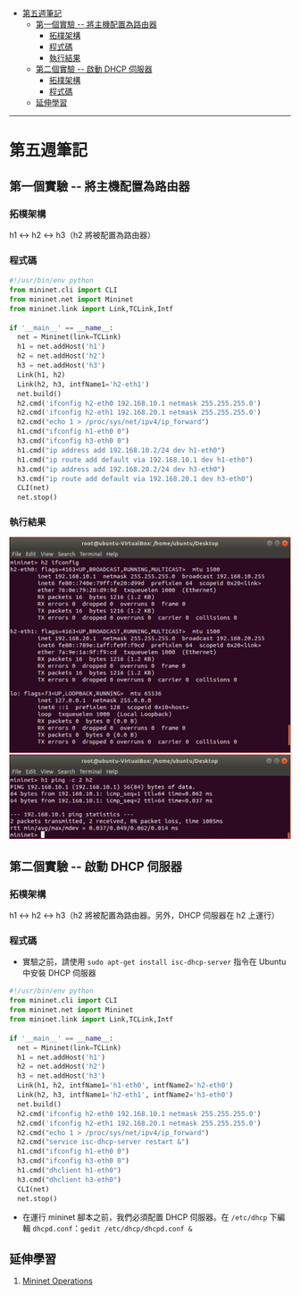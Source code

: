 - [第五週筆記](#第五週筆記)
  - [第一個實驗 -- 將主機配置為路由器](#第一個實驗----將主機配置為路由器)
    - [拓樸架構](#拓樸架構)
    - [程式碼](#程式碼)
    - [執行結果](#執行結果)
  - [第二個實驗 -- 啟動 DHCP 伺服器](#第二個實驗----啟動-dhcp-伺服器)
    - [拓樸架構](#拓樸架構-1)
    - [程式碼](#程式碼-1)
  - [延伸學習](#延伸學習)
---
# 第五週筆記
## 第一個實驗 -- 將主機配置為路由器
### 拓樸架構
h1 <-> h2 <-> h3（h2 將被配置為路由器）
### 程式碼
```python
#!/usr/bin/env python
from mininet.cli import CLI
from mininet.net import Mininet
from mininet.link import Link,TCLink,Intf

if '__main__' == __name__:
  net = Mininet(link=TCLink)
  h1 = net.addHost('h1')
  h2 = net.addHost('h2')
  h3 = net.addHost('h3')
  Link(h1, h2)
  Link(h2, h3, intfName1='h2-eth1')
  net.build()
  h2.cmd('ifconfig h2-eth0 192.168.10.1 netmask 255.255.255.0')
  h2.cmd('ifconfig h2-eth1 192.168.20.1 netmask 255.255.255.0')
  h2.cmd("echo 1 > /proc/sys/net/ipv4/ip_forward")
  h1.cmd("ifconfig h1-eth0 0")
  h3.cmd("ifconfig h3-eth0 0")
  h1.cmd("ip address add 192.168.10.2/24 dev h1-eth0")
  h1.cmd("ip route add default via 192.168.10.1 dev h1-eth0")
  h3.cmd("ip address add 192.168.20.2/24 dev h3-eth0")
  h3.cmd("ip route add default via 192.168.20.1 dev h3-eth0")
  CLI(net)
  net.stop()
  ```
### 執行結果
<img src="Week 5\h2_ifconfig.PNG" width="550px" /><br>
<img src="Week 5\h1_ping_h2.PNG" width="550px" />

## 第二個實驗 -- 啟動 DHCP 伺服器
### 拓樸架構
h1 <-> h2 <-> h3（h2 將被配置為路由器。另外，DHCP 伺服器在 h2 上運行）
### 程式碼
- 實驗之前，請使用 `sudo apt-get install isc-dhcp-server` 指令在 Ubuntu 中安裝 DHCP 伺服器
```python
#!/usr/bin/env python
from mininet.cli import CLI
from mininet.net import Mininet
from mininet.link import Link,TCLink,Intf
 
if '__main__' == __name__:
  net = Mininet(link=TCLink)
  h1 = net.addHost('h1')
  h2 = net.addHost('h2')
  h3 = net.addHost('h3')
  Link(h1, h2, intfName1='h1-eth0', intfName2='h2-eth0')
  Link(h2, h3, intfName1='h2-eth1', intfName2='h3-eth0')
  net.build()
  h2.cmd('ifconfig h2-eth0 192.168.10.1 netmask 255.255.255.0')
  h2.cmd('ifconfig h2-eth1 192.168.20.1 netmask 255.255.255.0')
  h2.cmd("echo 1 > /proc/sys/net/ipv4/ip_forward")
  h2.cmd("service isc-dhcp-server restart &")
  h1.cmd("ifconfig h1-eth0 0")
  h3.cmd("ifconfig h3-eth0 0")
  h1.cmd("dhclient h1-eth0")
  h3.cmd("dhclient h3-eth0")
  CLI(net)
  net.stop()
```
- 在運行 mininet 腳本之前，我們必須配置 DHCP 伺服器。在 `/etc/dhcp` 下編輯 `dhcpd.conf`：`gedit /etc/dhcp/dhcpd.conf &`

## 延伸學習
1. [Mininet Operations](http://csie.nqu.edu.tw/smallko/sdn/mininet-operations.htm)